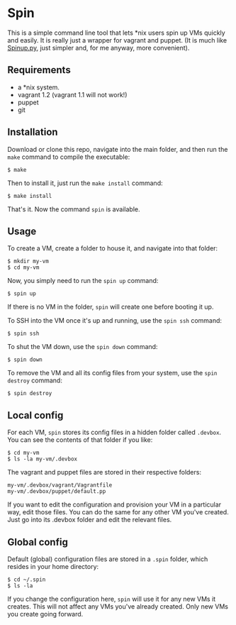 Spin
====

This is a simple command line tool that lets *nix users spin up VMs quickly and easily. It is really just a wrapper for vagrant and puppet. (It is much like [Spinup.py](https://github.com/jpaasch/Spinup.py), just simpler and, for me anyway, more convenient).


Requirements
------------

- a *nix system.
- vagrant 1.2 (vagrant 1.1 will not work!)
- puppet
- git


Installation
------------

Download or clone this repo, navigate into the main folder, and then run the `make` command to compile the executable: 

    $ make

Then to install it, just run the `make install` command:

    $ make install

That's it. Now the command `spin` is available.


Usage
-----

To create a VM, create a folder to house it, and navigate into that folder:

    $ mkdir my-vm
    $ cd my-vm

Now, you simply need to run the `spin up` command:

    $ spin up

If there is no VM in the folder, `spin` will create one before booting it up. 

To SSH into the VM once it's up and running, use the `spin ssh` command:

    $ spin ssh

To shut the VM down, use the `spin down` command:

    $ spin down

To remove the VM and all its config files from your system, use the `spin destroy` command:

    $ spin destroy


Local config
------------

For each VM, `spin` stores its config files in a hidden folder called `.devbox`. You can see the contents of that folder if you like:

    $ cd my-vm
    $ ls -la my-vm/.devbox

The vagrant and puppet files are stored in their respective folders:

    my-vm/.devbox/vagrant/Vagrantfile
    my-vm/.devbox/puppet/default.pp

If you want to edit the configuration and provision your VM in a particular way, edit those files. You can do the same for any other VM you've created. Just go into its .devbox folder and edit the relevant files.


Global config
-------------

Default (global) configuration files are stored in a `.spin` folder, which resides in your home directory:

    $ cd ~/.spin
    $ ls -la 

If you change the configuration here, `spin` will use it for any new VMs it creates. This will not affect any VMs you've already created. Only new VMs you create going forward.



